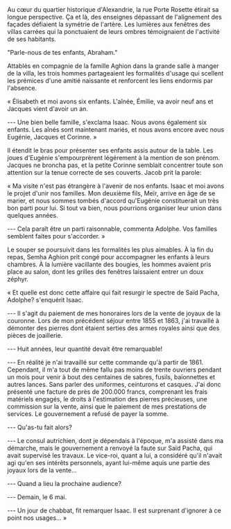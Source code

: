 <!--
C01S05: Un diner chez Isaac
Personnages:
  - Adolphe Grünberg
  - Isaac Aghion
  - Jacob Léon
  - Semha Aghion
  - Eugénie Aghion
  - Jacques Aghion
  - Corinne Aghion
POV: Adolphe Grünberg
Résumé:
-->

##

Au cœur du quartier historique d'Alexandrie, la rue Porte Rosette étirait sa
longue perspective.
Ça et là, des enseignes dépassant de l'alignement des façades 
défiaient la symétrie de l'artère.
Les lumières aux fenêtres des villas carrées qui la ponctuaient de leurs ombres
témoignaient de l'activité de ses habitants.

"Parle-nous de tes enfants, Abraham."

Attablés en compagnie de la famille Aghion dans la grande salle à manger de la
villa, les trois hommes partageaient les formalités d'usage qui scellent
les prémices d'une amitié naissante et renforcent les liens endormis par
l'absence.

« Élisabeth et moi avons six enfants. L'aînée, Émilie, va avoir neuf ans
et Jacques vient d'avoir un an.

--- Une bien belle famille, s'exclama Isaac. Nous avons également six enfants.
Les aînés sont maintenant mariés, et nous avons encore avec nous Eugénie,
Jacques et Corinne. »

Il étendit le bras pour présenter ses enfants assis autour de la table.
Les joues d'Eugénie s'empourprèrent légérement à la mention de son prénom.
Jacques ne broncha pas, et la petite Corinne semblait concentrer toute
son attention sur la tenue correcte de ses couverts.
Jacob prit la parole:

« Ma visite n'est pas étrangère à l'avenir de nos enfants.
Isaac et moi avons le projet d'unir nos familles. Mon deuxième fils, Meïr,
arrive en âge de se marier, et nous sommes tombés d'accord qu'Eugénie
constituerait un très bon parti pour lui. Si tout va bien, nous pourrions
organiser leur union dans quelques années.

--- Cela paraît être un parti raisonnable, commenta Adolphe. 
Vos familles semblent faites pour s'accorder. »


Le souper se poursuivit dans les formalités les plus aimables.
À la fin du repas, Semha Aghion prit congé pour accompagner les
enfants à leurs chambres. À la lumière vacillante des bougies, les hommes
avaient pris place au salon, dont les grilles des fenêtres laissaient entrer un
doux zéphyr.

« Et quelle est donc cette affaire qui fait resurgir le spectre de Saïd
Pacha, Adolphe? s'enquérit Isaac.

--- Il s'agit du paiement de mes honoraires lors de la vente de joyaux de la
couronne. Lors de mon précédent séjour entre 1855 et 1863, j'ai travaillé
à démonter des pierres dont étaient serties des armes royales ainsi que des
pièces de joaillerie. 

--- Huit années, leur quantité devait être remarquable!

--- En réalité je n'ai travaillé sur cette commande qu'à partir de 1861.
Cependant, il m'a tout de même fallu pas moins de trente ouvriers pendant un mois
pour venir à bout des centaines de sabres, fusils, baïonnettes et autres lances. Sans parler des
uniformes, ceinturons et casques. J'ai donc présenté une facture de près de 200.000 francs,
comprenant les frais matériels engagés, le droits à l'estimation des
pierres précieuses, une commission sur la vente, ainsi que le paiement de mes
prestations de services. Le gouvernement a refusé de payer la somme.

--- Qu'as-tu fait alors?

--- Le consul autrichien, dont je dépendais à l'époque, m'a assisté dans ma
démarche, mais le gouvernement a renvoyé la faute sur Saïd Pacha, qui avait
supervisé les travaux. Le vice-roi, quant a lui, a considéré qu'il n'avait agi
qu'en ses intérêts personnels, ayant lui-même aquis une partie des joyaux
lors de la vente…

--- Quand a lieu la prochaine audience?

--- Demain, le 6 mai.

--- Un jour de chabbat, fit remarquer Isaac. Il est surprenant d'ignorer à ce
point nos usages… »
